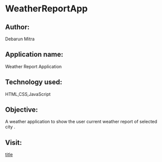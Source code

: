 # WeatherReportApp
## Author:
Debarun Mitra
## Application name: 
Weather Report Application
## Technology used: 
HTML,CSS,JavaScript
## Objective: 
A weather application to show the user current weather report of selected city .
## Visit:
[title](https://debarunmitra.github.io/WeatherReportApp/)
